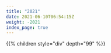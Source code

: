 ```yaml
---
title: "2021"
date: 2021-06-10T06:54:15Z
weight: -2021
index_page: true
---
```


{{% children style="div" depth="99" %}}
